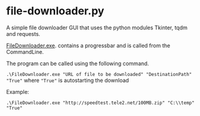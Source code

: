 # file-downloader.py
A simple file downloader GUI that uses the python modules Tkinter, tqdm and requests.


[FileDownloader.exe](https://github.com/nmpereira/file-downloader.py/releases/). contains a progressbar and is called from the CommandLine.

The program can be called using the following command.

`.\FileDownloader.exe "URL of file to be downloaded" "DestinationPath" "True"` where `"True"` is autostarting the download

Example:

`.\FileDownloader.exe "http://speedtest.tele2.net/100MB.zip" "C:\\temp" "True"`


